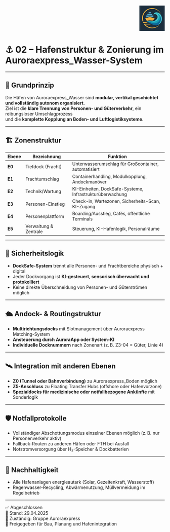<p align="right">
  <img src="./Auroraexpress_Wasser_Logo.png" alt="Logo Auroraexpress Wasser" height="80">
</p>
<!--
Autor: Fabio Weidner
Version: 1.0
Sektion: Infrastruktur – Auroraexpress_Wasser
Veröffentlichung: April 2025
-->

# ⚓ 02 – Hafenstruktur & Zonierung im Auroraexpress_Wasser-System

---

## 🧱 Grundprinzip

Die Häfen von Auroraexpress_Wasser sind **modular, vertikal geschichtet und vollständig autonom organisiert.**  
Ziel ist die **klare Trennung von Personen- und Güterverkehr**, ein reibungsloser Umschlagprozess  
und die **komplette Kopplung an Boden- und Luftlogistiksysteme**.

---

## 🏗️ Zonenstruktur

| Ebene | Bezeichnung | Funktion |
|-------|-------------|----------|
| **E0** | Tiefdock (Fracht) | Unterwasserumschlag für Großcontainer, automatisiert |
| **E1** | Frachtumschlag | Containerhandling, Modulkopplung, Andockmanöver |
| **E2** | Technik/Wartung | KI-Einheiten, DockSafe-Systeme, Infrastrukturüberwachung |
| **E3** | Personen-Einstieg | Check-in, Wartezonen, Sicherheits-Scan, KI-Zugang |
| **E4** | Personenplattform | Boarding/Ausstieg, Cafés, öffentliche Terminals |
| **E5** | Verwaltung & Zentrale | Steuerung, KI-Hafenlogik, Personalräume |

---

## 🚧 Sicherheitslogik

- **DockSafe-System** trennt alle Personen- und Frachtbereiche physisch + digital
- Jeder Dockvorgang ist **KI-gesteuert, sensorisch überwacht und protokolliert**
- Keine direkte Überschneidung von Personen- und Güterströmen möglich

---

## 🛳 Andock- & Routingstruktur

- **Multirichtungsdocks** mit Slotmanagement über Auroraexpress Matching-System
- **Ansteuerung durch AuroraApp oder System-KI**
- **Individuelle Docknummern** nach Zonenart (z. B. Z3-04 = Güter, Linie 4)

---

## 🛰 Integration mit anderen Ebenen

- **Z0 (Tunnel oder Bahnverbindung)** zu Auroraexpress_Boden möglich
- **Z5-Anschluss** zu Floating Transfer Hubs (offshore oder Hafenvorzone)
- **Spezialdocks für medizinische oder notfallbezogene Ankünfte** mit Sonderlogik

---

## 🛡 Notfallprotokolle

- Vollständiger Abschottungsmodus einzelner Ebenen möglich (z. B. nur Personenverkehr aktiv)
- Fallback-Routen zu anderen Häfen oder FTH bei Ausfall
- Notstromversorgung über H₂-Speicher & Dockbatterien

---

## 🌿 Nachhaltigkeit

- Alle Hafenanlagen energieautark (Solar, Gezeitenkraft, Wasserstoff)
- Regenwasser-Recycling, Abwärmenutzung, Müllvermeidung im Regelbetrieb

---

✅ Abgeschlossen  
📅 Stand: 29.04.2025  
🏩 Zuständig: Gruppe Auroraexpress  
🔐 Freigegeben für Bau, Planung und Hafenintegration
